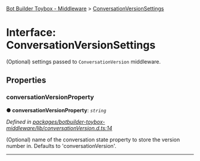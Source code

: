 [Bot Builder Toybox - Middleware](../README.md) > [ConversationVersionSettings](../interfaces/botbuilder_toybox_middleware.conversationversionsettings.md)



# Interface: ConversationVersionSettings


(Optional) settings passed to `ConversationVersion` middleware.


## Properties
<a id="conversationversionproperty"></a>

###  conversationVersionProperty

**●  conversationVersionProperty**:  *`string`* 

*Defined in [packages/botbuilder-toybox-middleware/lib/conversationVersion.d.ts:14](https://github.com/Stevenic/botbuilder-toybox/blob/2272f9b/packages/botbuilder-toybox-middleware/lib/conversationVersion.d.ts#L14)*



(Optional) name of the conversation state property to store the version number in. Defaults to 'conversationVersion'.




___



